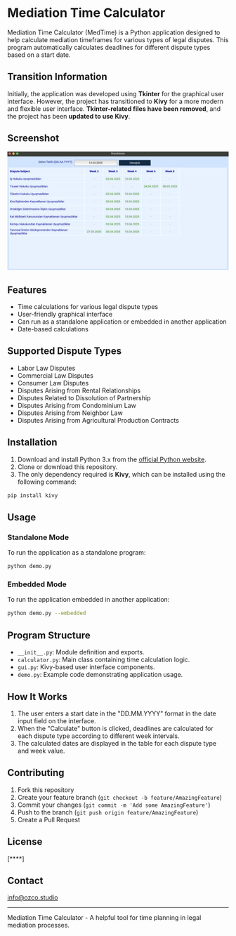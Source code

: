 # Mediation Time Calculator

Mediation Time Calculator (MedTime) is a Python application designed to help calculate mediation timeframes for various types of legal disputes. This program automatically calculates deadlines for different dispute types based on a start date.

## Transition Information

Initially, the application was developed using **Tkinter** for the graphical user interface. However, the project has transitioned to **Kivy** for a more modern and flexible user interface. **Tkinter-related files have been removed**, and the project has been **updated to use Kivy**.

## Screenshot

![Mediation Time Calculator Screenshot](screenshot_mediation_date.png)

## Features

- Time calculations for various legal dispute types
- User-friendly graphical interface
- Can run as a standalone application or embedded in another application
- Date-based calculations

## Supported Dispute Types

- Labor Law Disputes
- Commercial Law Disputes
- Consumer Law Disputes
- Disputes Arising from Rental Relationships
- Disputes Related to Dissolution of Partnership
- Disputes Arising from Condominium Law
- Disputes Arising from Neighbor Law
- Disputes Arising from Agricultural Production Contracts

## Installation

1. Download and install Python 3.x from the [official Python website](https://www.python.org/downloads/).
2. Clone or download this repository.
3. The only dependency required is **Kivy**, which can be installed using the following command:

```bash
pip install kivy
```

## Usage

### Standalone Mode

To run the application as a standalone program:

```bash
python demo.py
```

### Embedded Mode

To run the application embedded in another application:

```bash
python demo.py --embedded
```

## Program Structure

- `__init__.py`: Module definition and exports.
- `calculator.py`: Main class containing time calculation logic.
- `gui.py`: Kivy-based user interface components.
- `demo.py`: Example code demonstrating application usage.

## How It Works

1. The user enters a start date in the "DD.MM.YYYY" format in the date input field on the interface.
2. When the "Calculate" button is clicked, deadlines are calculated for each dispute type according to different week intervals.
3. The calculated dates are displayed in the table for each dispute type and week value.

## Contributing

1. Fork this repository
2. Create your feature branch (`git checkout -b feature/AmazingFeature`)
3. Commit your changes (`git commit -m 'Add some AmazingFeature'`)
4. Push to the branch (`git push origin feature/AmazingFeature`)
5. Create a Pull Request

## License

[****]

## Contact

info@ozco.studio

---

Mediation Time Calculator - A helpful tool for time planning in legal mediation processes.